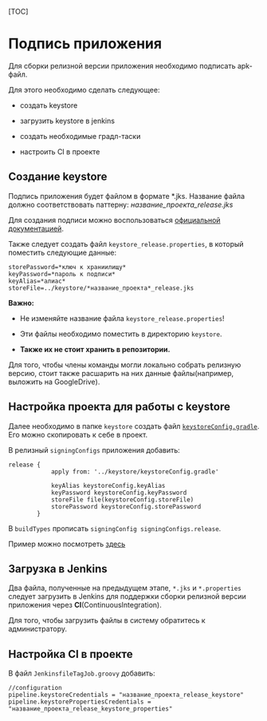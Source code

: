 
[TOC]

# Подпись приложения

Для сборки релизной версии приложения необходимо подписать apk-файл.

Для этого необходимо сделать следующее:

* создать keystore

* загрузить keystore в jenkins

* создать необходимые градл-таски

* настроить CI в проекте

## Создание keystore

Подпись приложения будет файлом в формате *.jks.
Название файла должно соответствовать паттерну: *название_проекта_release.jks*

Для создания подписи можно воспользоваться [официальной документацией][keystore].

Также следует создать файл `keystore_release.properties`, в который поместить
следующие данные:
```
storePassword=*ключ к храниилищу*
keyPassword=*пароль к подписи*
keyAlias=*алиас*
storeFile=../keystore/*название_проекта*_release.jks
```

**Важно:**

* Не изменяйте название файла `keystore_release.properties`!

* Эти файлы необходимо поместить в директорию `keystore`.

* **Также их не стоит хранить в репозитории.**


Для того, чтобы члены команды могли локально собрать релизную версию, стоит
также расшарить на них данные файлы(например, выложить на GoogleDrive).

## Настройка проекта для работы с keystore

Далее необходимо в папке `keystore` создать файл [`keystoreConfig.gradle`][task].
Его можно скопировать к себе в проект.

В релизный `signingConfigs` приложения добавить:
```
release {
            apply from: '../keystore/keystoreConfig.gradle'

            keyAlias keystoreConfig.keyAlias
            keyPassword keystoreConfig.keyPassword
            storeFile file(keystoreConfig.storeFile)
            storePassword keystoreConfig.storePassword
        }
```

В `buildTypes` прописать `signingConfig signingConfigs.release`.

Пример можно посмотреть [здесь][gradle]

## Загрузка в Jenkins

Два файла, полученные на предыдущем этапе, `*.jks` и `*.properties` следует
загрузить в Jenkins для поддержки сборки релизной версии приложения через
**CI**(ContinuousIntegration).

Для того, чтобы загрузить файлы в систему обратитесь к администратору.

## Настройка CI в проекте

В файл `JenkinsfileTagJob.groovy` добавить:
```
//configuration
pipeline.keystoreCredentials = "название_проекта_release_keystore"
pipeline.keystorePropertiesCredentials = "название_проекта_release_keystore_properties"

```

[keystore]: https://developer.android.com/studio/publish/app-signing
[task]: keystoreConfig.gradle
[gradle]: ../app-injector/build.gradle